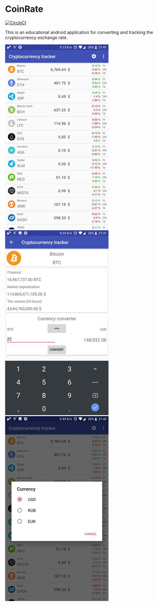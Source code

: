 # CoinRate

[![CircleCI](https://circleci.com/gh/divizdev/CoinRate.svg?style=shield)](https://circleci.com/gh/divizdev/CoinRate)

This is an educational android application for converting and tracking the cryptocurrency exchange rate.

![MAIN SCREEN](images/0.jpg?raw=true "Title")
![DETAIL SCREEN](images/2.jpg?raw=true "Title")
![ABOUT SCREEN](images/3.jpg?raw=true "Title")